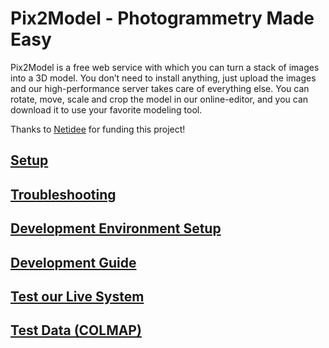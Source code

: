 # Pix2Model - Photogrammetry Made Easy

Pix2Model is a free web service with which you can turn a stack of images into a 3D model. You don’t need to install anything, just upload the images and our high-performance server takes care of everything else. You can rotate, move, scale and crop the model in our online-editor, and you can download it to use your favorite modeling tool.

Thanks to [Netidee](https://www.netidee.at/images2mesh-web) for funding this project!

## [Setup](docs/setup.md)

## [Troubleshooting](docs/troubleshooting.md)

## [Development Environment Setup](docs/dev_setup.md)

## [Development Guide](docs/dev_guide.md)

## [Test our Live System](https://netidee.cg.tuwien.ac.at/)

## [Test Data (COLMAP)](https://colmap.github.io/datasets.html)

